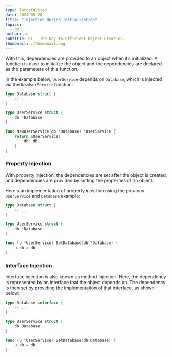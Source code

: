 ```yaml
---
type: TutorialStep
date: 2024-05-20
title: "Injection During Initialization"
topics:
  - go
author: iu
subtitle: DI - The Key to Efficient Object Creation.
thumbnail: ./thumbnail.png
---
```


With this, dependencies are provided to an object when it’s initialized. A function is used to initialize the object and the dependencies are declared as the parameters of this function.

In the example below, `UserService` depends on `Database`, which is injected via the `NewUserService` function:

```go
type Database struct {
    // ...
}

type UserService struct {
    db *Database
}

func NewUserService(db *Database) *UserService {
    return &UserService{
        db: db,
    }
}
```

### Property Injection

With property injection, the dependencies are set after the object is created, and dependencies are provided by setting the properties of an object.

Here's an implementation of property injection using the previous `UserService` and `Database` example:

```go
type Database struct {
    // ...
}

type UserService struct {
    db *Database
}

func (u *UserService) SetDatabase(db *Database) {
    u.db = db
}
```

### Interface Injection

Interface injection is also known as method injection. Here, the dependency is represented by an interface that the object depends on. The dependency is then set by providing the implementation of that interface, as shown below:

```go
type Database interface {
    // ...
}

type UserService struct {
    db Database
}

func (u *UserService) SetDatabase(db Database) {
    u.db = db
}
```
